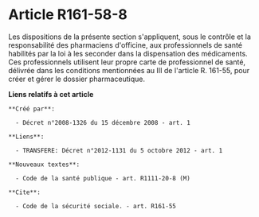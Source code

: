 # Article R161-58-8

Les dispositions de la présente section s'appliquent, sous le contrôle et la responsabilité des pharmaciens d'officine, aux
professionnels de santé habilités par la loi à les seconder dans la dispensation des médicaments. Ces professionnels
utilisent leur propre carte de professionnel de santé, délivrée dans les conditions mentionnées au III de l'article R.
161-55, pour créer et gérer le dossier pharmaceutique.

**Liens relatifs à cet article**

	**Créé par**:

	  - Décret n°2008-1326 du 15 décembre 2008 - art. 1

	**Liens**:

	  - TRANSFERE: Décret n°2012-1131 du 5 octobre 2012 - art. 1

	**Nouveaux textes**:

	  - Code de la santé publique - art. R1111-20-8 (M)

	**Cite**:

	  - Code de la sécurité sociale. - art. R161-55
